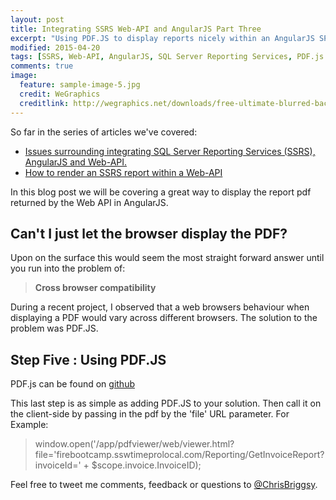 ```yaml
---
layout: post
title: Integrating SSRS Web-API and AngularJS Part Three
excerpt: "Using PDF.JS to display reports nicely within an AngularJS SPA"
modified: 2015-04-20
tags: [SSRS, Web-API, AngularJS, SQL Server Reporting Services, PDF.js  ]
comments: true
image:
  feature: sample-image-5.jpg
  credit: WeGraphics
  creditlink: http://wegraphics.net/downloads/free-ultimate-blurred-background-pack/
---
```


So far in the series of articles we've covered:

* [Issues surrounding integrating SQL Server Reporting Services (SSRS), AngularJS and Web-API. ](http://blog.chrisbriggsy.com/the-first-step-towards-integration/)
* [How to render an SSRS report within a Web-API ](http://blog.chrisbriggsy.com/the-first-step-towards-integration/)

In this blog post we will be covering a great way to display the report pdf returned by the Web API in AngularJS.


## Can't I just let the browser display the PDF?
Upon on the surface this would seem the most straight forward answer until you run into the problem of:

>**Cross browser compatibility**

During a recent project, I observed that a web browsers behaviour when displaying a PDF would vary across different browsers. The solution to the problem was PDF.JS.

## Step Five : Using PDF.JS

PDF.js can be found on [github](https://mozilla.github.io/pdf.js/)

This last step is as simple as adding PDF.JS to your solution. Then call it on the client-side by passing in the pdf by the 'file' URL parameter. For Example:  

>window.open('/app/pdfviewer/web/viewer.html?file='firebootcamp.sswtimeprolocal.com/Reporting/GetInvoiceReport?invoiceId=' + $scope.invoice.InvoiceID);

Feel free to tweet me comments, feedback or questions to [@ChrisBriggsy](https://twitter.com/ChrisBriggsy).